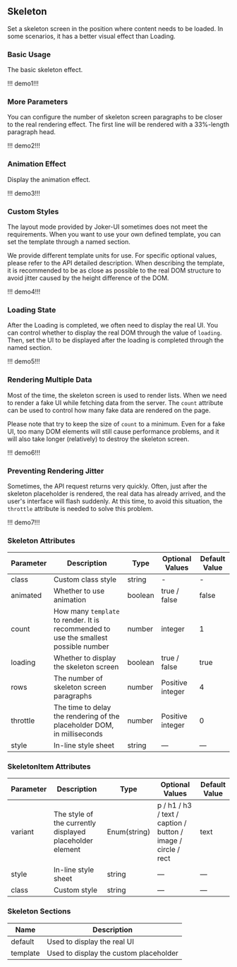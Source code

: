 ## Skeleton

Set a skeleton screen in the position where content needs to be loaded. In some scenarios, it has a better visual effect than Loading.

### Basic Usage

The basic skeleton effect.

!!! demo1!!!

### More Parameters

You can configure the number of skeleton screen paragraphs to be closer to the real rendering effect. The first line will be rendered with a 33%-length paragraph head.

!!! demo2!!!

### Animation Effect

Display the animation effect.

!!! demo3!!!

### Custom Styles

The layout mode provided by Joker-UI sometimes does not meet the requirements. When you want to use your own defined template, you can set the template through a named section.

We provide different template units for use. For specific optional values, please refer to the API detailed description. When describing the template, it is recommended to be as close as possible to the real DOM structure to avoid jitter caused by the height difference of the DOM.

!!! demo4!!!

### Loading State

After the Loading is completed, we often need to display the real UI. You can control whether to display the real DOM through the value of `loading`. Then, set the UI to be displayed after the loading is completed through the named section.

!!! demo5!!!

### Rendering Multiple Data

Most of the time, the skeleton screen is used to render lists. When we need to render a fake UI while fetching data from the server. The `count` attribute can be used to control how many fake data are rendered on the page.

Please note that try to keep the size of `count` to a minimum. Even for a fake UI, too many DOM elements will still cause performance problems, and it will also take longer (relatively) to destroy the skeleton screen.

!!! demo6!!!

### Preventing Rendering Jitter

Sometimes, the API request returns very quickly. Often, just after the skeleton placeholder is rendered, the real data has already arrived, and the user's interface will flash suddenly. At this time, to avoid this situation, the `throttle` attribute is needed to solve this problem.

!!! demo7!!!

### Skeleton Attributes

| Parameter | Description                                                                          | Type    | Optional Values  | Default Value |
| --------- | ------------------------------------------------------------------------------------ | ------- | ---------------- | ------------- |
| class     | Custom class style                                                                   | string  | -                | -             |
| animated  | Whether to use animation                                                             | boolean | true / false     | false         |
| count     | How many `template` to render. It is recommended to use the smallest possible number | number  | integer          | 1             |
| loading   | Whether to display the skeleton screen                                               | boolean | true / false     | true          |
| rows      | The number of skeleton screen paragraphs                                             | number  | Positive integer | 4             |
| throttle  | The time to delay the rendering of the placeholder DOM, in milliseconds              | number  | Positive integer | 0             |
| style     | In-line style sheet                                                                  | string  | —                | —             |

### SkeletonItem Attributes

| Parameter | Description                                              | Type         | Optional Values                                               | Default Value |
| --------- | -------------------------------------------------------- | ------------ | ------------------------------------------------------------- | ------------- |
| variant   | The style of the currently displayed placeholder element | Enum(string) | p / h1 / h3 / text / caption / button / image / circle / rect | text          |
| style     | In-line style sheet                                      | string       | —                                                             | —             |
| class     | Custom style                                             | string       | —                                                             | —             |

### Skeleton Sections

| Name     | Description                            |
| -------- | -------------------------------------- |
| default  | Used to display the real UI            |
| template | Used to display the custom placeholder |
